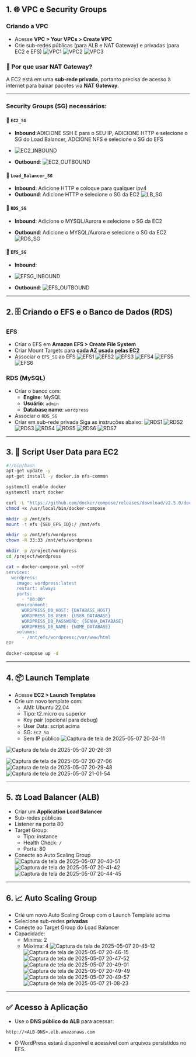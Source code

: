 ## 1. 🌐 VPC e Security Groups

### Criando a VPC
- Acesse **VPC > Your VPCs > Create VPC**
- Crie sub-redes públicas (para ALB e NAT Gateway) e privadas (para EC2 e EFS)
![VPC1](https://github.com/user-attachments/assets/fcdb1615-4968-4e64-bc7d-5572d7a5820a)
![VPC2](https://github.com/user-attachments/assets/27bca97e-06d0-494c-87a0-0056da0c6a7d)
![VPC3](https://github.com/user-attachments/assets/12082784-b3ca-495e-96c3-839e17f08ea5)

### 🔄 Por que usar NAT Gateway?
A EC2 está em uma **sub-rede privada**, portanto precisa de acesso à internet para baixar pacotes via **NAT Gateway**.

---

### Security Groups (SG) necessários:

#### 🔐 `EC2_SG`
- **Inbound**:ADICIONE SSH E para o SEU IP, ADICIONE HTTP e selecione o SG do Load Balancer, ADCIONE NFS e selecione o SG do EFS
- ![EC2_INBOUND](https://github.com/user-attachments/assets/ca5ae310-593a-4efb-a588-3a5a02f7166f)

- **Outbound**: 
![EC2_OUTBOUND](https://github.com/user-attachments/assets/452467bd-fb3f-4983-b7cc-6b60e59c6cb6)

#### 🔐 `Load_Balancer_SG`
- **Inbound**: Adicione HTTP e coloque para qualquer ipv4
- **Outbound**: Adicione HTTP e selecione o SG da EC2
![LB_SG](https://github.com/user-attachments/assets/17f45930-56f4-4d01-933b-14571c880902)

#### 🔐 `RDS_SG`
- **Inbound**: Adicione o MYSQL/Aurora e selecione o SG da EC2

- **Outbound**: Adicione o MYSQL/Aurora e selecione o SG da EC2
![RDS_SG](https://github.com/user-attachments/assets/362b15cd-0cc7-4baf-ae7c-dfa2a71e0328)

#### 🔐 `EFS_SG`
- **Inbound**:
- ![EFSG_INBOUND](https://github.com/user-attachments/assets/ef5e3b04-45ea-4428-9ea0-bce287c88611)

- **Outbound**: 
![EFS_OUTBOUND](https://github.com/user-attachments/assets/3401ed7e-9583-4687-b53e-c23dfde81245)

---

## 2. 🗄️ Criando o EFS e o Banco de Dados (RDS)

### EFS
- Criar o EFS em **Amazon EFS > Create File System**
- Criar Mount Targets para **cada AZ usada pelas EC2**
- Associar o `EFS_SG` ao EFS
![EFS1](https://github.com/user-attachments/assets/c4be35f2-6f0c-4c5c-9542-3a9b705f86b9)
![EFS2](https://github.com/user-attachments/assets/201d9464-c41b-47c6-8b21-0b7ef55fd5fc)
![EFS3](https://github.com/user-attachments/assets/7f661d93-58f7-45ed-b39c-bddd2f477355)
![EFS4](https://github.com/user-attachments/assets/2dd0e692-58dd-478f-a731-d8d5cd87289d)
![EFS5](https://github.com/user-attachments/assets/ffaf655b-4728-4a4b-bd34-b507733dd31a)
![EFS6](https://github.com/user-attachments/assets/8891033a-867a-43a2-96de-b3721a1e43c8)

### RDS (MySQL)

- Criar o banco com:
  - **Engine**: MySQL
  - **Usuário**: `admin`
  - **Database name**: `wordpress`
- Associar o `RDS_SG`
- Criar em sub-rede privada
Siga as instruções abaixo: 
![RDS1](https://github.com/user-attachments/assets/601cebbb-f175-4660-b26a-d61c060e2750)
![RDS2](https://github.com/user-attachments/assets/039118d2-a79c-475c-ba65-40f77bdff2ad)
![RDS3](https://github.com/user-attachments/assets/a6758dba-6676-433d-b2cf-40e0f860a654)
![RDS4](https://github.com/user-attachments/assets/50786562-a3f0-4dfb-b30b-ec244ec52af0)
![RDS5](https://github.com/user-attachments/assets/60a24e08-526d-4edf-84d2-1f527032e730)
![RDS6](https://github.com/user-attachments/assets/d2c21262-9aa0-4a62-a7eb-7a269830cfcb)
![RDS7](https://github.com/user-attachments/assets/7c21f9b5-ede8-463b-86d6-c2cfe9ac2183)

---

## 3. 🧾 Script User Data para EC2

```bash
#!/bin/bash
apt-get update -y
apt-get install -y docker.io nfs-common

systemctl enable docker
systemctl start docker

curl -L "https://github.com/docker/compose/releases/download/v2.5.0/docker-compose-$(uname -s)-$(uname -m)" -o /usr/local/bin/docker-compose
chmod +x /usr/local/bin/docker-compose

mkdir -p /mnt/efs
mount -t efs {SEU_EFS_ID}:/ /mnt/efs

mkdir -p /mnt/efs/wordpress
chown -R 33:33 /mnt/efs/wordpress

mkdir -p /project/wordpress
cd /project/wordpress

cat > docker-compose.yml <<EOF
services:
  wordpress:
    image: wordpress:latest
    restart: always
    ports:
      - "80:80"
    environment:
      WORDPRESS_DB_HOST: {DATABASE_HOST}
      WORDPRESS_DB_USER: {USER_DATABASE}
      WORDPRESS_DB_PASSWORD: {SENHA_DATABASE}
      WORDPRESS_DB_NAME: {NOME_DATABASE}
    volumes:
      - /mnt/efs/wordpress:/var/www/html
EOF

docker-compose up -d

```

---

## 4. 📦 Launch Template

- Acesse **EC2 > Launch Templates**
- Crie um novo template com:
  - AMI: Ubuntu 22.04
  - Tipo: t2.micro ou superior
  - Key pair (opcional para debug)
  - User Data: script acima
  - SG: `EC2_SG`
  - Sem IP público
![Captura de tela de 2025-05-07 20-24-11](https://github.com/user-attachments/assets/37a6bbbb-d408-4742-9d5e-38db935d3556)

![Captura de tela de 2025-05-07 20-26-31](https://github.com/user-attachments/assets/43de6a95-b4e3-4219-92dd-cdcbdca9e3e4)

![Captura de tela de 2025-05-07 20-27-06](https://github.com/user-attachments/assets/c8dade79-7625-46b4-a5b1-551edffc2270)
![Captura de tela de 2025-05-07 20-29-48](https://github.com/user-attachments/assets/2a770ab1-a7e4-4c19-8c0e-f7623d8a9ea6)
![Captura de tela de 2025-05-07 21-01-54](https://github.com/user-attachments/assets/dd6cd94f-efc6-4ebe-8231-79123326bdc6)

---

## 5. ⚖️ Load Balancer (ALB)

- Criar um **Application Load Balancer**
- Sub-redes públicas
- Listener na porta 80
- Target Group:
  - Tipo: instance
  - Health Check: `/`
  - Porta: 80
- Conecte ao Auto Scaling Group
![Captura de tela de 2025-05-07 20-40-51](https://github.com/user-attachments/assets/02295efb-e4fa-4996-ba4d-e4e191641d9f)
![Captura de tela de 2025-05-07 20-41-42](https://github.com/user-attachments/assets/35232acc-542d-4882-88a4-78e59f4eee5e)
![Captura de tela de 2025-05-07 20-44-45](https://github.com/user-attachments/assets/7f5712b3-bf9b-4442-8ee4-1471a762e4ed)

---
## 6. 📈 Auto Scaling Group

- Crie um novo Auto Scaling Group com o Launch Template acima
- Selecione sub-redes **privadas**
- Conecte ao Target Group do Load Balancer
- Capacidade:
  - Mínima: 2
  - Máxima: 4
![Captura de tela de 2025-05-07 20-45-12](https://github.com/user-attachments/assets/de9bbdbf-232d-4e79-8f73-77a8576ce41d)
![Captura de tela de 2025-05-07 20-46-15](https://github.com/user-attachments/assets/ae5b2eba-8327-41f5-9fcc-62d9191deea1)
![Captura de tela de 2025-05-07 20-47-52](https://github.com/user-attachments/assets/0d6954c8-9794-4bc0-b226-7d28bdeedd6e)
![Captura de tela de 2025-05-07 20-49-01](https://github.com/user-attachments/assets/a5b928ac-f5f6-4808-9dc7-be6346a88d26)
![Captura de tela de 2025-05-07 20-49-49](https://github.com/user-attachments/assets/76c4af0d-1393-4f00-8b9c-91ba9d02afb6)
![Captura de tela de 2025-05-07 20-49-57](https://github.com/user-attachments/assets/b0830af5-f40b-4e2d-b8f6-df6e6ed7369f)
![Captura de tela de 2025-05-07 21-08-23](https://github.com/user-attachments/assets/5ee81d6e-f68e-49e9-8e8c-3f05f2b78f63)


---

## ✅ Acesso à Aplicação

- Use o **DNS público do ALB** para acessar:
```
http://<ALB-DNS>.elb.amazonaws.com
```

- O WordPress estará disponível e acessível com arquivos persistidos no EFS.

